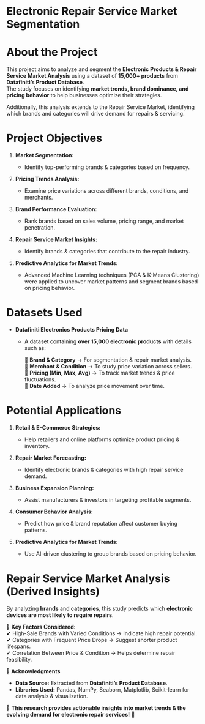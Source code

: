 # Electronic Repair Service Market Segmentation


# **About the Project**
This project aims to analyze and segment the **Electronic Products & Repair Service Market Analysis** using a dataset of **15,000+ products** from **Datafiniti’s Product Database**.  
The study focuses on identifying **market trends, brand dominance, and pricing behavior** to help businesses optimize their strategies.  

Additionally, this analysis extends to the Repair Service Market, identifying which brands and categories will drive demand for repairs & servicing.  


# Project Objectives

1. **Market Segmentation:**
   - Identify top-performing brands & categories based on frequency.
  
2. **Pricing Trends Analysis:**
   - Examine price variations across different brands, conditions, and merchants.

3. **Brand Performance Evaluation:**
   - Rank brands based on sales volume, pricing range, and market penetration.

4. **Repair Service Market Insights:**
   - Identify brands & categories that contribute to the repair industry.

5. **Predictive Analytics for Market Trends:**
   - Advanced Machine Learning techniques (PCA & K-Means Clustering) were applied to uncover market patterns and segment brands based on pricing behavior.

# Datasets Used

- **Datafiniti Electronics Products Pricing Data**  
  - A dataset containing **over 15,000 electronic products** with details such as:
  
    🔹 **Brand & Category** → For segmentation & repair market analysis.  
    🔹 **Merchant & Condition** → To study price variation across sellers.  
    🔹 **Pricing (Min, Max, Avg)** → To track market trends & price fluctuations.  
    🔹 **Date Added** → To analyze price movement over time.  

# Potential Applications

1. **Retail & E-Commerce Strategies:**  
   - Help retailers and online platforms optimize product pricing & inventory.  

2. **Repair Market Forecasting:**  
   - Identify electronic brands & categories with high repair service demand. 

3. **Business Expansion Planning:**  
   - Assist manufacturers & investors in targeting profitable segments.  

4. **Consumer Behavior Analysis:**  
   - Predict how price & brand reputation affect customer buying patterns.  

5. **Predictive Analytics for Market Trends:**  
   - Use AI-driven clustering to group brands based on pricing behavior.  

# Repair Service Market Analysis (Derived Insights)
By analyzing **brands** and **categories**, this study predicts which **electronic devices are most likely to require repairs**.  

📌 **Key Factors Considered:**  
✔ High-Sale Brands with Varied Conditions → Indicate high repair potential.  
✔ Categories with Frequent Price Drops → Suggest shorter product lifespans.  
✔ Correlation Between Price & Condition → Helps determine repair feasibility.  

**🙏 Acknowledgments**  
- **Data Source:** Extracted from **Datafiniti’s Product Database**.  
- **Libraries Used:** Pandas, NumPy, Seaborn, Matplotlib, Scikit-learn for data analysis & visualization.  

🚀 **This research provides actionable insights into market trends & the evolving demand for electronic repair services!** 🎯  
